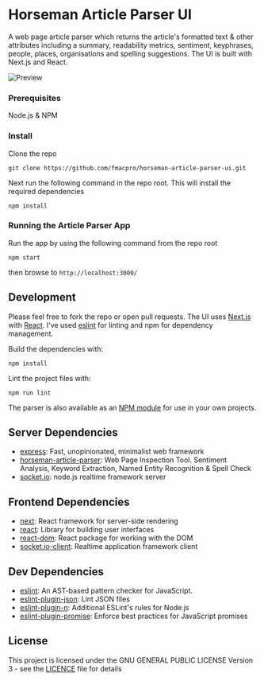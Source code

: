 # Horseman Article Parser UI

A web page article parser which returns the article's formatted text & other attributes including a summary, readability metrics, sentiment, keyphrases, people, places, organisations and spelling suggestions. The UI is built with Next.js and React.

![Preview](https://i.imgur.com/gJLtMYu.png "App Preview")

### Prerequisites

Node.js & NPM

### Install

Clone the repo

```
git clone https://github.com/fmacpro/horseman-article-parser-ui.git
```

Next run the following command in the repo root. This will install the required dependencies

```
npm install
```

### Running the Article Parser App

Run the app by using the following command from the repo root

```
npm start
```

then browse to `http://localhost:3000/`

## Development

Please feel free to fork the repo or open pull requests. The UI uses [Next.js](https://nextjs.org/) with [React](https://react.dev/). I've used [eslint](https://eslint.org/) for linting and npm for dependency management.

Build the dependencies with:

```
npm install
```

Lint the project files with:

```
npm run lint
```

The parser is also available as an [NPM module](https://github.com/fmacpro/horseman-article-parser) for use in your own projects.

## Server Dependencies

- [express](https://ghub.io/express): Fast, unopinionated, minimalist web framework
- [horseman-article-parser](https://ghub.io/horseman-article-parser): Web Page Inspection Tool. Sentiment Analysis, Keyword Extraction, Named Entity Recognition &amp; Spell Check
- [socket.io](https://ghub.io/socket.io): node.js realtime framework server

## Frontend Dependencies

- [next](https://ghub.io/next): React framework for server-side rendering
- [react](https://ghub.io/react): Library for building user interfaces
- [react-dom](https://ghub.io/react-dom): React package for working with the DOM
- [socket.io-client](https://ghub.io/socket.io-client): Realtime application framework client

## Dev Dependencies

- [eslint](https://ghub.io/eslint): An AST-based pattern checker for JavaScript.
- [eslint-plugin-json](https://ghub.io/eslint-plugin-json): Lint JSON files
- [eslint-plugin-n](https://ghub.io/eslint-plugin-n): Additional ESLint&#39;s rules for Node.js
- [eslint-plugin-promise](https://ghub.io/eslint-plugin-promise): Enforce best practices for JavaScript promises

## License

This project is licensed under the GNU GENERAL PUBLIC LICENSE Version 3 - see the [LICENCE](LICENCE) file for details

